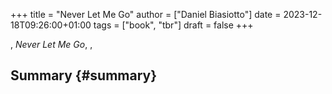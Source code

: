 +++
title = "Never Let Me Go"
author = ["Daniel Biasiotto"]
date = 2023-12-18T09:26:00+01:00
tags = ["book", "tbr"]
draft = false
+++

, _Never Let Me Go_, ,


## Summary {#summary}
